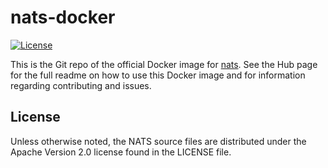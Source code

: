 # nats-docker

[![License][License-Image]][License-Url]

This is the Git repo of the official Docker image for [nats](https://registry.hub.docker.com/_/nats/). See the
Hub page for the full readme on how to use this Docker image and for information regarding contributing and issues.

[License-Url]: https://www.apache.org/licenses/LICENSE-2.0
[License-Image]: https://img.shields.io/badge/License-Apache2-blue.svg

## License

Unless otherwise noted, the NATS source files are distributed
under the Apache Version 2.0 license found in the LICENSE file.
